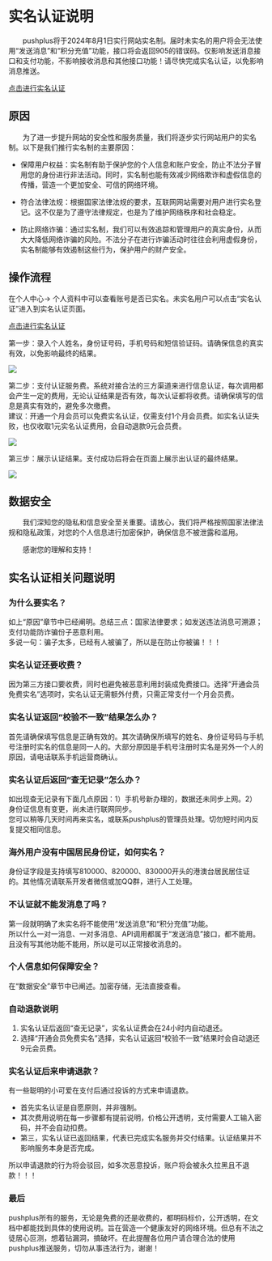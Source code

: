 # 实名认证说明
&emsp;&emsp;pushplus将于2024年8月1日实行网站实名制。届时未实名的用户将会无法使用“发送消息”和“积分充值”功能，接口将会返回905的错误码。仅影响发送消息接口和支付功能，不影响接收消息和其他接口功能！请尽快完成实名认证，以免影响消息推送。

[点击进行实名认证](https://www.pushplus.plus/center/real-auth?source=push)

## 原因
 &emsp;&emsp;为了进一步提升网站的安全性和服务质量，我们将逐步实行网站用户的实名制。以下是我们推行实名制的主要原因：

- 保障用户权益：实名制有助于保护您的个人信息和账户安全，防止不法分子冒用您的身份进行非法活动。同时，实名制也能有效减少网络欺诈和虚假信息的传播，营造一个更加安全、可信的网络环境。

- 符合法律法规：根据国家法律法规的要求，互联网网站需要对用户进行实名登记。这不仅是为了遵守法律规定，也是为了维护网络秩序和社会稳定。

- 防止网络诈骗：通过实名制，我们可以有效追踪和管理用户的真实身份，从而大大降低网络诈骗的风险。不法分子在进行诈骗活动时往往会利用虚假身份，实名制能够有效遏制这些行为，保护用户的财产安全。

## 操作流程
在个人中心-> 个人资料中可以查看账号是否已实名。未实名用户可以点击“实名认证”进入到实名认证页面。

[点击进行实名认证](https://www.pushplus.plus/center/real-auth?source=push)

第一步：录入个人姓名，身份证号码，手机号码和短信验证码。请确保信息的真实有效，以免影响最终的结果。

![](../images/v1.png)

第二步：支付认证服务费。系统对接合法的三方渠道来进行信息认证，每次调用都会产生一定的费用，无论认证结果是否有效，每次认证都将收费。请确保填写的信息是真实有效的，避免多次缴费。\
建议：开通一个月会员可以免费实名认证，仅需支付1个月会员费。如实名认证失败，也仅收取1元实名认证费用，会自动退款9元会员费。

![](../images/vv2.png)


第三步：展示认证结果。支付成功后将会在页面上展示出认证的最终结果。

![](../images/v3.png)

## 数据安全
&emsp;&emsp;我们深知您的隐私和信息安全至关重要。请放心，我们将严格按照国家法律法规和隐私政策，对您的个人信息进行加密保护，确保信息不被泄露和滥用。

&emsp;&emsp;感谢您的理解和支持！


## 实名认证相关问题说明
### 为什么要实名？
如上“原因”章节中已经阐明。总结三点：国家法律要求；如发送违法消息可溯源；支付功能防诈骗份子恶意利用。\
多说一句：骗子太多，已经有人被骗了，所以是在防止你被骗！！！

### 实名认证还要收费？
因为第三方接口要收费，同时也避免被恶意利用封装成免费接口。选择“开通会员免费实名”选项时，实名认证无需额外付费，只需正常支付一个月会员费。

### 实名认证返回“校验不一致”结果怎么办？
首先请确保填写信息是正确有效的。其次请确保所填写的姓名、身份证号码与手机号注册时实名的信息是同一人的。大部分原因是手机号注册时实名是另外一个人的原因，请电话联系手机运营商确认。

### 实名认证后返回“查无记录”怎么办？
如出现查无记录有下面几点原因：1）手机号新办理的，数据还未同步上网。2）身份证信息有变更，尚未进行联网同步。\
您可以稍等几天时间再来实名，或联系pushplus的管理员处理。切勿短时间内反复提交相同信息。

### 海外用户没有中国居民身份证，如何实名？
身份证字段是支持填写810000、820000、830000开头的港澳台居民居住证的。其他情况请联系开发者微信或加QQ群，进行人工处理。

### 不认证就不能发消息了吗？
第一段就明确了未实名将不能使用“发送消息”和“积分充值”功能。\
所以什么一对一消息、一对多消息、API调用都属于“发送消息”接口，都不能用。且没有写其他功能不能用，所以是可以正常接收消息的。

### 个人信息如何保障安全？
在“数据安全”章节中已阐述。加密存储，无法直接查看。

### 自动退款说明
1. 实名认证后返回“查无记录”，实名认证费会在24小时内自动退还。
2. 选择“开通会员免费实名”选择，实名认证返回“校验不一致”结果时会自动退还9元会员费。

### 实名认证后来申请退款？
有一些聪明的小可爱在支付后通过投诉的方式来申请退款。
- 首先实名认证是自愿原则，并非强制。
- 其次费用说明在每一步骤都有提前说明，价格公开透明，支付需要人工输入密码，并不会自动扣费。
- 第三，实名认证已返回结果，代表已完成实名服务并交付结果。认证结果并不影响服务本身是否完成。

所以申请退款的行为将会驳回，如多次恶意投诉，账户将会被永久拉黑且不退款！！！

### 最后
pushplus所有的服务，无论是免费的还是收费的，都明码标价，公开透明，在文档中都能找到具体的使用说明。旨在营造一个健康友好的网络环境。但总有不法之徒居心叵测，想着钻漏洞，搞破坏。在此提醒各位用户请合理合法的使用pushplus推送服务，切勿从事违法行为，谢谢！